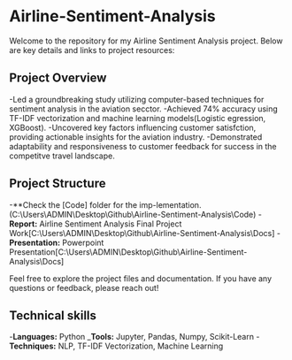 # Airline-Sentiment-Analysis

Welcome to the repository for my Airline Sentiment Analysis project. Below are key details and links to project resources:

## Project Overview

-Led a groundbreaking study utilizing computer-based techniques for sentiment analysis in the aviation secctor.
-Achieved 74% accuracy using TF-IDF vectorization and machine learning models(Logistic egression, XGBoost).
-Uncovered key factors influencing customer satisfction, providing actionable insights for the aviation industry.
-Demonstrated adaptability and responsiveness to customer feedback for success in the competitve travel landscape.

## Project Structure

-**Check the [Code] folder for the imp-lementation.(C:\Users\ADMIN\Desktop\Github\Airline-Sentiment-Analysis\Code)
-**Report:** Airline Sentiment Analysis Final Project Work[C:\Users\ADMIN\Desktop\Github\Airline-Sentiment-Analysis\Docs]
-**Presentation:** Powerpoint Presentation[C:\Users\ADMIN\Desktop\Github\Airline-Sentiment-Analysis\Docs]

Feel free to explore the project files and documentation. If you have any questions or feedback, please reach out!

## Technical skills

-**Languages:** Python
_**Tools:** Jupyter, Pandas, Numpy, Scikit-Learn
-**Techniques:** NLP, TF-IDF Vectorization, Machine Learning
